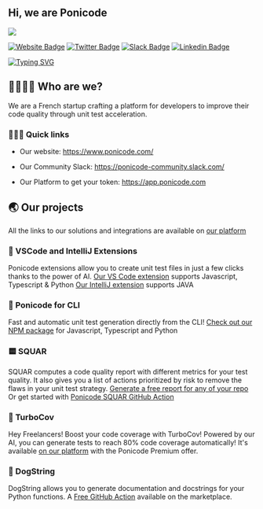 ## Hi, we are Ponicode

![](https://komarev.com/ghpvc/?username=ponicode)

[![Website Badge](https://img.shields.io/badge/Website-3b5998?style=flat-square&logo=google-chrome&logoColor=white)](https://ponicode.com)
[![Twitter Badge](https://img.shields.io/badge/-Twitter-00acee?style=flat-square&logo=Twitter&logoColor=white)](https://twitter.com/PonicodeDev)
[![Slack Badge](https://img.shields.io/badge/-Slack-4a154b?style=flat-square&logo=Slack&logoColor)](https://ponicode-community.slack.com/)
[![Linkedin Badge](https://img.shields.io/badge/-Linkedin-0e76a8?style=flat-square&logo=Linkedin&logoColor)](https://www.linkedin.com/company/ponicode/)

[![Typing SVG](https://readme-typing-svg.herokuapp.com?color=%2336BCF7&lines=Welcome+to+our+official+GitHub;Ponicode+helps+with+code+quality)](https://git.io/typing-svg)

## 👩‍💻👨‍💻 Who are we?

We are a French startup crafting a platform for developers to improve their code quality through unit test acceleration.

### 🏃🏽‍♀️ Quick links

- Our website: https://www.ponicode.com/

- Our Community Slack: https://ponicode-community.slack.com/

- Our Platform to get your token: https://app.ponicode.com

<!-- ## 🦄 The team -->

<div>

<!-- add github profile by team -->

</div>

## 🌏 Our projects

All the links to our solutions and integrations are available on [our platform](www.ponicode.com/download)

### 🔌 VSCode and IntelliJ Extensions

Ponicode extensions allow you to create unit test files in just a few clicks thanks to the power of AI.
[Our VS Code extension](https://marketplace.visualstudio.com/items?itemName=ponicode.ponicode) supports Javascript, Typescript & Python
[Our IntelliJ extension](https://plugins.jetbrains.com/plugin/17980-ponicode) supports JAVA

### 👾 Ponicode for CLI

Fast and automatic unit test generation directly from the CLI! [Check out our NPM package](https://www.npmjs.com/package/ponicode) for Javascript, Typescript and Python

### 🟨 SQUAR

SQUAR computes a code quality report with different metrics for your test quality. It also gives you a list of actions prioritized by risk to remove the flaws in your unit test strategy.
[Generate a free report for any of your repo](https://www.ponicode.com/squar-self-assessment)
Or get started with [Ponicode SQUAR GitHub Action](https://github.com/marketplace/actions/ponicode-squar)

### 🚀 TurboCov

Hey Freelancers! Boost your code coverage with TurboCov! Powered by our AI, you can generate tests to reach 80% code coverage automatically! It's available [on our platform](app.ponicode.com) with the Ponicode Premium offer.

### 🐶 DogString

DogString allows you to generate documentation and docstrings for your Python functions.
A [Free GitHub Action](https://github.com/marketplace/actions/ponicode-dogstring-automatic-ai-based-docstring-generation) available on the marketplace.
